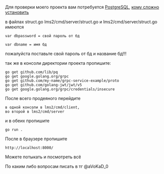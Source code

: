 Для проверки моего проекта вам потребуется [PostgreSQL](https://www.postgresql.org/download/), [кому сложно установить](https://www.youtube.com/watch?v=aLDMDR8FKuk)

в файлах struct.go lms2/cmd/server/struct.go и lms2/cmd/server/struct.go имеются 

    var dbpassword = свой пароль от бд

    var dbname = имя бд 

пожалуйста поставьте свой пароль от бд и название бд!!!

так же в консоли директории проекта пропишите:

    go get github.com/lib/pq
    go get google.golang.org/grpc
    go get github.com/my-name/grpc-service-example/proto
    go get github.com/golang-jwt/jwt/v5
    go get google.golang.org/grpc/credentials/insecure

После всего продеяного перейдите 
    
    в одной консоли в lms2/cmd/client, 
    во второй в lms2/cmd/server 
    
и в обеих пропишите 

    go run .

После в браузере пропишите 

    http://localhost:8000/

Можете потыкать и посмотреть всё

По каким либо вопросам писать в тг @aVoKaD_0
